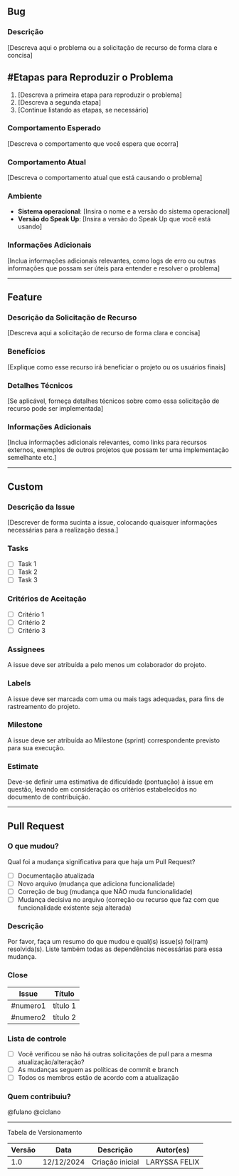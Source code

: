 ## Bug

### Descrição
[Descreva aqui o problema ou a solicitação de recurso de forma clara e concisa]

## #Etapas para Reproduzir o Problema
1. [Descreva a primeira etapa para reproduzir o problema]
2. [Descreva a segunda etapa]
3. [Continue listando as etapas, se necessário]

### Comportamento Esperado
[Descreva o comportamento que você espera que ocorra]

### Comportamento Atual
[Descreva o comportamento atual que está causando o problema]

### Ambiente
- **Sistema operacional**: [Insira o nome e a versão do sistema operacional]
- **Versão do Speak Up**: [Insira a versão do Speak Up que você está usando]

### Informações Adicionais
[Inclua informações adicionais relevantes, como logs de erro ou outras informações que possam ser úteis para entender e resolver o problema]

----

## Feature

### Descrição da Solicitação de Recurso
[Descreva aqui a solicitação de recurso de forma clara e concisa]

### Benefícios
[Explique como esse recurso irá beneficiar o projeto ou os usuários finais]

### Detalhes Técnicos
[Se aplicável, forneça detalhes técnicos sobre como essa solicitação de recurso pode ser implementada]

### Informações Adicionais
[Inclua informações adicionais relevantes, como links para recursos externos, exemplos de outros projetos que possam ter uma implementação semelhante etc.]

----

## Custom 

### Descrição da Issue
[Descrever de forma sucinta a issue, colocando quaisquer informações necessárias para a realização dessa.]

### Tasks
- [ ] Task 1  
- [ ] Task 2  
- [ ] Task 3  

### Critérios de Aceitação
- [ ] Critério 1  
- [ ] Critério 2  
- [ ] Critério 3  

### Assignees
A issue deve ser atribuída a pelo menos um colaborador do projeto.

### Labels
A issue deve ser marcada com uma ou mais tags adequadas, para fins de rastreamento do projeto.

### Milestone
A issue deve ser atribuída ao Milestone (sprint) correspondente previsto para sua execução.

### Estimate
Deve-se definir uma estimativa de dificuldade (pontuação) à issue em questão, levando em consideração os critérios estabelecidos no documento de contribuição.

----

## Pull Request

### O que mudou?
Qual foi a mudança significativa para que haja um Pull Request?  
- [ ] Documentação atualizada  
- [ ] Novo arquivo (mudança que adiciona funcionalidade)  
- [ ] Correção de bug (mudança que NÃO muda funcionalidade)  
- [ ] Mudança decisiva no arquivo (correção ou recurso que faz com que funcionalidade existente seja alterada)  

### Descrição
Por favor, faça um resumo do que mudou e qual(is) issue(s) foi(ram) resolvida(s). Liste também todas as dependências necessárias para essa mudança.

### Close
| Issue   | Título       |
|---------|--------------|
| #numero1 | título 1     |
| #numero2 | título 2     |

### Lista de controle
- [ ] Você verificou se não há outras solicitações de pull para a mesma atualização/alteração?  
- [ ] As mudanças seguem as políticas de commit e branch  
- [ ] Todos os membros estão de acordo com a atualização  

### Quem contribuiu?
@fulano @ciclano

----

Tabela de Versionamento

| Versão | Data       | Descrição                                                     | Autor(es)        |
|--------|------------|---------------------------------------------------------------|------------------|
| 1.0    | 12/12/2024 | Criação inicial                       | LARYSSA FELIX |


